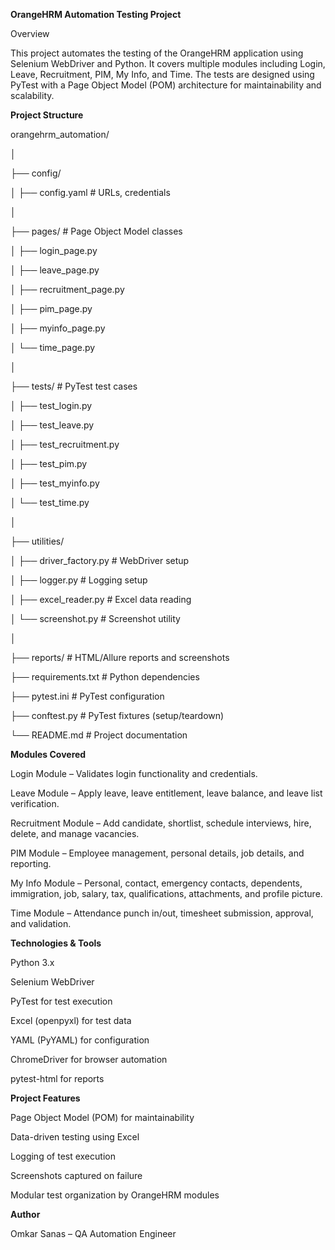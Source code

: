 **OrangeHRM Automation Testing Project**



Overview

This project automates the testing of the OrangeHRM application using Selenium WebDriver and Python. It covers multiple modules including Login, Leave, Recruitment, PIM, My Info, and Time. The tests are designed using PyTest with a Page Object Model (POM) architecture for maintainability and scalability.



**Project Structure**



orangehrm\_automation/

│

├── config/

│   ├── config.yaml              # URLs, credentials

│

├── pages/                       # Page Object Model classes

│   ├── login\_page.py

│   ├── leave\_page.py

│   ├── recruitment\_page.py

│   ├── pim\_page.py

│   ├── myinfo\_page.py

│   └── time\_page.py

│

├── tests/                       # PyTest test cases

│   ├── test\_login.py

│   ├── test\_leave.py

│   ├── test\_recruitment.py

│   ├── test\_pim.py

│   ├── test\_myinfo.py

│   └── test\_time.py

│

├── utilities/

│   ├── driver\_factory.py        # WebDriver setup

│   ├── logger.py                # Logging setup

│   ├── excel\_reader.py          # Excel data reading

│   └── screenshot.py            # Screenshot utility

│

├── reports/                     # HTML/Allure reports and screenshots

├── requirements.txt             # Python dependencies

├── pytest.ini                   # PyTest configuration

├── conftest.py                  # PyTest fixtures (setup/teardown)

└── README.md                    # Project documentation





**Modules Covered**

Login Module – Validates login functionality and credentials.



Leave Module – Apply leave, leave entitlement, leave balance, and leave list verification.



Recruitment Module – Add candidate, shortlist, schedule interviews, hire, delete, and manage vacancies.



PIM Module – Employee management, personal details, job details, and reporting.



My Info Module – Personal, contact, emergency contacts, dependents, immigration, job, salary, tax, qualifications, attachments, and profile picture.



Time Module – Attendance punch in/out, timesheet submission, approval, and validation.





**Technologies \& Tools**

Python 3.x



Selenium WebDriver



PyTest for test execution



Excel (openpyxl) for test data



YAML (PyYAML) for configuration



ChromeDriver for browser automation



pytest-html for reports





**Project Features**

Page Object Model (POM) for maintainability



Data-driven testing using Excel



Logging of test execution



Screenshots captured on failure



Modular test organization by OrangeHRM modules



**Author**

Omkar Sanas – QA Automation Engineer











